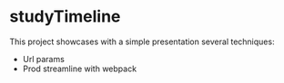 # studyTimeline

This project showcases with a simple presentation several techniques:
- Url params
- Prod streamline with webpack
  
